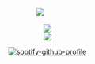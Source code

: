 
<div id="header" align="center">

<div id="header" align="center">

![](https://komarev.com/ghpvc/?username=Ioonatic&label=⠀⠀⠀♡⠀⠀⠀&style=plastic&color=F8BB70)
ㅤㅤ
<div id="header" align="center">

<img src="https://64.media.tumblr.com/4eb6a9e30fe69555c157a3bf0a53511c/f20d41ee37cf983f-8e/s400x600/c2a8d761d4fea622c329981c3cf01442b6b62edd.gif">

<div id="header" align="center">


<img src="https://files.catbox.moe/shw07k.png">

<div id="header" align="center">

[![spotify-github-profile](https://spotify-github-profile.kittinanx.com/api/view?uid=31titnsabuuzqvisjvzneqdutyra&cover_image=true&theme=natemoo-re&show_offline=false&background_color=121212&interchange=false&bar_color=F6C9D2&bar_color_cover=false)](https://github.com/kittinan/spotify-github-profile)


<div id="header" align="center">


